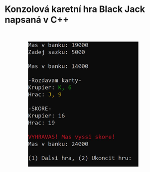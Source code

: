 # Konzolová karetní hra Black Jack napsaná v C++

</br>
</br>

<div align="center">
<img src="foto.jpg" height="400">
</div>
